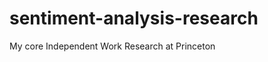 sentiment-analysis-research
===========================

My core Independent Work Research at Princeton
